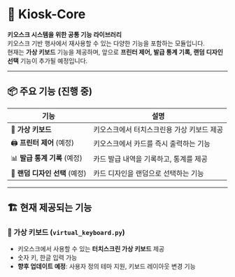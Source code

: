# 🚀 Kiosk-Core

**키오스크 시스템을 위한 공통 기능 라이브러리**  
키오스크 기반 행사에서 재사용할 수 있는 다양한 기능을 포함하는 모듈입니다.  
현재는 **가상 키보드** 기능을 제공하며, 앞으로 **프린터 제어, 발급 통계 기록, 랜덤 디자인 선택** 기능이 추가될 예정입니다.  

---

## 📦 주요 기능 (진행 중)
| 기능                     | 설명 |
|--------------------------|----------------------------------------------------------------|
| 🎹 **가상 키보드**       | 키오스크에서 터치스크린용 가상 키보드 제공  |
| 🖨️ **프린터 제어** (예정) | 키오스크에서 카드를 즉시 출력하는 기능 |
| 📊 **발급 통계 기록** (예정) | 카드 발급 내역을 기록하고, 통계를 제공 |
| 🎨 **랜덤 디자인 선택** (예정) | 카드 디자인을 랜덤으로 선택하는 기능 |

---

## 🏗️ 현재 제공되는 기능

### 🎹 가상 키보드 (`virtual_keyboard.py`)
- 키오스크에서 사용할 수 있는 **터치스크린 가상 키보드** 제공  
- 숫자 키, 한글 입력 가능  
- **향후 업데이트 예정**: 사용자 정의 테마 지원, 키보드 레이아웃 변경 기능  
